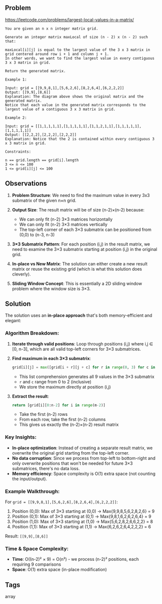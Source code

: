 ## Problem

https://leetcode.com/problems/largest-local-values-in-a-matrix/

```
You are given an n x n integer matrix grid.

Generate an integer matrix maxLocal of size (n - 2) x (n - 2) such that:

maxLocal[i][j] is equal to the largest value of the 3 x 3 matrix in grid centered around row i + 1 and column j + 1.
In other words, we want to find the largest value in every contiguous 3 x 3 matrix in grid.

Return the generated matrix.

Example 1:

Input: grid = [[9,9,8,1],[5,6,2,6],[8,2,6,4],[6,2,2,2]]
Output: [[9,9],[8,6]]
Explanation: The diagram above shows the original matrix and the generated matrix.
Notice that each value in the generated matrix corresponds to the largest value of a contiguous 3 x 3 matrix in grid.

Example 2:

Input: grid = [[1,1,1,1,1],[1,1,1,1,1],[1,1,2,1,1],[1,1,1,1,1],[1,1,1,1,1]]
Output: [[2,2,2],[2,2,2],[2,2,2]]
Explanation: Notice that the 2 is contained within every contiguous 3 x 3 matrix in grid.

Constraints:

n == grid.length == grid[i].length
3 <= n <= 100
1 <= grid[i][j] <= 100
```

## Observations

1. **Problem Structure**: We need to find the maximum value in every 3x3 submatrix of the given n×n grid.

2. **Output Size**: The result matrix will be of size (n-2)×(n-2) because:
   - We can only fit (n-2) 3×3 matrices horizontally 
   - We can only fit (n-2) 3×3 matrices vertically
   - The top-left corner of each 3×3 submatrix can be positioned from (0,0) to (n-3, n-3)

3. **3×3 Submatrix Pattern**: For each position (i,j) in the result matrix, we need to examine the 3×3 submatrix starting at position (i,j) in the original grid.

4. **In-place vs New Matrix**: The solution can either create a new result matrix or reuse the existing grid (which is what this solution does cleverly).

5. **Sliding Window Concept**: This is essentially a 2D sliding window problem where the window size is 3×3.

## Solution

The solution uses an **in-place approach** that's both memory-efficient and elegant:

### Algorithm Breakdown:

1. **Iterate through valid positions**: Loop through positions (i,j) where i,j ∈ [0, n-3], which are all valid top-left corners for 3×3 submatrices.

2. **Find maximum in each 3×3 submatrix**: 
   ```python
   grid[i][j] = max([grid[i + r][j + c] for r in range(0, 3) for c in range(0, 3)])
   ```
   - This list comprehension generates all 9 values in the 3×3 submatrix
   - `r` and `c` range from 0 to 2 (inclusive)
   - We store the maximum directly at position (i,j)

3. **Extract the result**: 
   ```python
   return [grid[i][0:n-2] for i in range(m-2)]
   ```
   - Take the first (n-2) rows
   - From each row, take the first (n-2) columns
   - This gives us exactly the (n-2)×(n-2) result matrix

### Key Insights:

- **In-place optimization**: Instead of creating a separate result matrix, we overwrite the original grid starting from the top-left corner.
- **No data corruption**: Since we process from top-left to bottom-right and only overwrite positions that won't be needed for future 3×3 submatrices, there's no data loss.
- **Memory efficiency**: Space complexity is O(1) extra space (not counting the input/output).

### Example Walkthrough:
For `grid = [[9,9,8,1],[5,6,2,6],[8,2,6,4],[6,2,2,2]]`:

1. Position (0,0): Max of 3×3 starting at (0,0) → Max{9,9,8,5,6,2,8,2,6} = 9
2. Position (0,1): Max of 3×3 starting at (0,1) → Max{9,8,1,6,2,6,2,6,4} = 9
3. Position (1,0): Max of 3×3 starting at (1,0) → Max{5,6,2,8,2,6,6,2,2} = 8
4. Position (1,1): Max of 3×3 starting at (1,1) → Max{6,2,6,2,6,4,2,2,2} = 6

Result: `[[9,9],[8,6]]`

### Time & Space Complexity:
- **Time**: O((n-2)² × 9) = O(n²) - we process (n-2)² positions, each requiring 9 comparisons
- **Space**: O(1) extra space (in-place modification)



## Tags

array